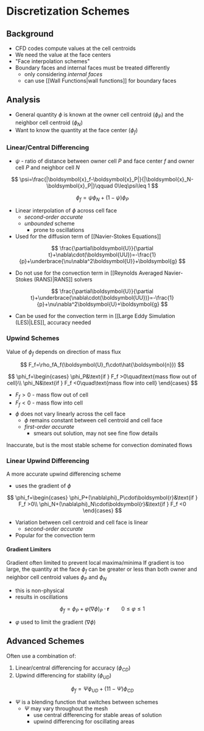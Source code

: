 # Discretization Schemes

## Background

- CFD codes compute values at the cell centroids
- We need the value at the face centers
- "Face interpolation schemes"
- Boundary faces and internal faces must be treated differently
	- only considering *internal faces*
	- can use [[Wall Functions|wall functions]] for boundary faces

## Analysis

- General quantity $\phi$ is known at the owner cell centroid ($\phi_P$) and the neighbor cell centroid ($\phi_N$)
- Want to know the quantity at the face center ($\phi_f$)

### Linear/Central Differencing

- $\psi$ - ratio of distance between owner cell $P$ and face center $f$ and owner cell $P$ and neighbor cell $N$

$$
\psi=\frac{|\boldsymbol{x}_f-\boldsymbol{x}_P|}{|\boldsymbol{x}_N-\boldsymbol{x}_P|}\qquad 0\leq\psi\leq 1
$$

$$
\phi_f=\psi\phi_N+(1-\psi)\phi_P
$$

- Linear interpolation of $\phi$ across cell face
	- *second-order accurate*
	- *unbounded* scheme
		- prone to oscillations
- Used for the diffusion term of [[Navier-Stokes Equations]]

$$
\frac{\partial\boldsymbol{U}}{\partial t}+\nabla\cdot(\boldsymbol{UU})=-\frac{1}{p}+\underbrace{\nu\nabla^2\boldsymbol{U}}+\boldsymbol{g}
$$

- Do not use for the convection term in [[Reynolds Averaged Navier-Stokes (RANS)|RANS]] solvers

$$
\frac{\partial\boldsymbol{U}}{\partial t}+\underbrace{\nabla\cdot(\boldsymbol{UU})}=-\frac{1}{p}+\nu\nabla^2\boldsymbol{U}+\boldsymbol{g}
$$

- Can be used for the convection term in [[Large Eddy Simulation (LES)|LES]], accuracy needed

### Upwind Schemes

Value of $\phi_f$ depends on direction of mass flux

$$
F_f=\rho_fA_f(\boldsymbol{U}_f\cdot\hat{\boldsymbol{n}})
$$

$$
\phi_f=\begin{cases}
\phi_P&\text{if } F_f >0\quad\text{mass flow out of cell}\\
\phi_N&\text{if } F_f <0\quad\text{mass flow into cell}
\end{cases}
$$

- $F_f > 0$ - mass flow out of cell
- $F_f < 0$ - mass flow into cell
$$$$
 - $\phi$ does not vary linearly across the cell face
	 - $\phi$ remains constant between cell centroid and cell face
	 - *first-order accurate*
		 - smears out solution, may not see fine flow details

Inaccurate, but is the most stable scheme for convection dominated flows

### Linear Upwind Differencing
A more accurate upwind differencing scheme
- uses the gradient of $\phi$

$$
\phi_f=\begin{cases}
\phi_P+(\nabla\phi)_P\cdot\boldsymbol{r}&\text{if } F_f >0\\
\phi_N+(\nabla\phi)_N\cdot\boldsymbol{r}&\text{if } F_f <0
\end{cases}
$$

- Variation between cell centroid and cell face is linear
	- *second-order accurate*
- Popular for the convection term

#### Gradient Limiters

Gradient often limited to prevent local maxima/minima
If gradient is too large, the quantity at the face $\phi_f$ can be greater or less than both owner and neighbor cell centroid values $\phi_P$ and $\phi_N$
- this is non-physical
- results in oscillations

$$
\phi_f=\phi_P+\varphi(\nabla\phi)_P\cdot\boldsymbol{r}\qquad0\leq\varphi\leq1
$$
- $\varphi$ used to limit the gradient ($\nabla\phi$)

## Advanced Schemes

Often use a combination of:
1. Linear/central differencing for accuracy ($\phi_{CD}$)
2. Upwind differencing for stability ($\phi_{UD}$)

$$
\phi_f = \Psi\phi_{UD}+(11-\Psi)\phi_{CD}
$$

- $\Psi$ is a blending function that switches between schemes
	- $\Psi$ may vary throughout the mesh 
		- use central differencing for stable areas of solution
		- upwind differencing for oscillating areas

